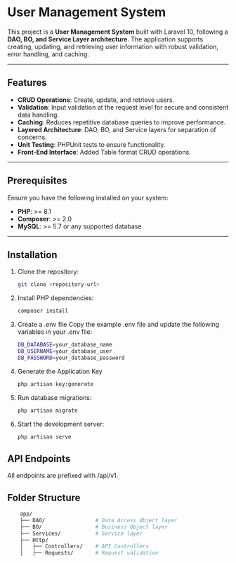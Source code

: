 # User Management System

This project is a **User Management System** built with Laravel 10, following a **DAO, BO, and Service Layer architecture**. The application supports creating, updating, and retrieving user information with robust validation, error handling, and caching.

---

## Features

- **CRUD Operations**: Create, update, and retrieve users.
- **Validation**: Input validation at the request level for secure and consistent data handling.
- **Caching**: Reduces repetitive database queries to improve performance.
- **Layered Architecture**: DAO, BO, and Service layers for separation of concerns.
- **Unit Testing**: PHPUnit tests to ensure functionality.
- **Front-End Interface**: Added Table format CRUD operations.

---

## Prerequisites

Ensure you have the following installed on your system:

- **PHP**: >= 8.1
- **Composer**: >= 2.0
- **MySQL**: >= 5.7 or any supported database

---

## Installation

1. Clone the repository:
   ```bash
   git clone <repository-url>

2. Install PHP dependencies:
   ```bash
   composer install

3. Create a .env file Copy the example .env file and update the following variables in your .env file:
   ```bash
   DB_DATABASE=your_database_name
   DB_USERNAME=your_database_user
   DB_PASSWORD=your_database_password

4. Generate the Application Key
   ```bash
   php artisan key:generate

5. Run database migrations:
   ```bash
   php artisan migrate

6. Start the development server:
   ```bash
   php artisan serve

## API Endpoints

All endpoints are prefixed with /api/v1.

## Folder Structure
```bash
    app/
    ├── DAO/                # Data Access Object layer
    ├── BO/                 # Business Object layer
    ├── Services/           # Service layer
    ├── Http/
    │   ├── Controllers/    # API Controllers
    │   ├── Requests/       # Request validation
```
